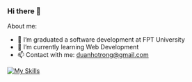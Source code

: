 ### Hi there 👋

<!--
**fackco01/fackco01** is a ✨ _special_ ✨ repository because its `README.md` (this file) appears on your GitHub profile.

Here are some ideas to get you started:

- 🔭 I’m currently working on ...
- 🌱 I’m currently learning ...
- 👯 I’m looking to collaborate on ...
- 🤔 I’m looking for help with ...
- 💬 Ask me about ...
- 📫 How to reach me: ...
- 😄 Pronouns: ...
- ⚡ Fun fact: ...
-->

About me:
- 🔭 I’m graduated a software development at FPT University
- 🌱 I’m currently learning Web Development
- 📫 Contact with me: duanhotrong@gmail.com

[![My Skills](https://skillicons.dev/icons?i=java,js,cs,net,spring,html,css,visualstudio,vscode,postgres,postman,stackoverflow,discord&theme=dark)](https://skillicons.dev)
